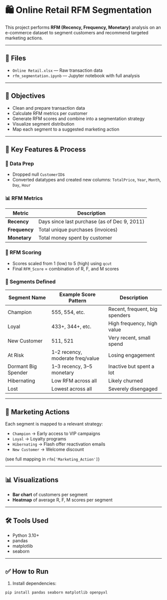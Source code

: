 # 🛍️ Online Retail RFM Segmentation

This project performs **RFM (Recency, Frequency, Monetary)** analysis on an e-commerce dataset to segment customers and recommend targeted marketing actions.

---

## 📁 Files

- `Online Retail.xlsx` — Raw transaction data
- `rfm_segmentation.ipynb` — Jupyter notebook with full analysis

---

## 🎯 Objectives

- Clean and prepare transaction data
- Calculate RFM metrics per customer
- Generate RFM scores and combine into a segmentation strategy
- Visualize segment distribution
- Map each segment to a suggested marketing action

---

## 🔢 Key Features & Process

### 📌 Data Prep

- Dropped null `CustomerID`s
- Converted datatypes and created new columns: `TotalPrice`, `Year`, `Month`, `Day`, `Hour`

### 📊 RFM Metrics

| Metric     | Description                                       |
|------------|---------------------------------------------------|
| **Recency** | Days since last purchase (as of Dec 9, 2011)     |
| **Frequency** | Total unique purchases (invoices)               |
| **Monetary** | Total money spent by customer                   |

### 🧠 RFM Scoring

- Scores scaled from 1 (low) to 5 (high) using `qcut`
- Final `RFM_Score` = combination of R, F, and M scores

### 🧩 Segments Defined

| Segment Name         | Example Score Pattern | Description                          |
|----------------------|-----------------------|--------------------------------------|
| Champion             | 555, 554, etc.        | Recent, frequent, big spenders       |
| Loyal                | 433+, 344+, etc.      | High frequency, high value           |
| New Customer         | 511, 521              | Very recent, small spend             |
| At Risk              | 1–2 recency, moderate freq/value | Losing engagement              |
| Dormant Big Spender  | 1–3 recency, 3–5 monetary | Inactive but spent a lot         |
| Hibernating          | Low RFM across all    | Likely churned                       |
| Lost                 | Lowest across all     | Severely disengaged                 |

---

## 📢 Marketing Actions

Each segment is mapped to a relevant strategy:
- `Champion` → Early access to VIP campaigns
- `Loyal` → Loyalty programs
- `Hibernating` → Flash offer reactivation emails
- `New Customer` → Welcome discount

(see full mapping in `rfm['Marketing_Action']`)

---

## 📊 Visualizations

- **Bar chart** of customers per segment  
- **Heatmap** of average R, F, M scores per segment

---

## 🛠 Tools Used

- Python 3.10+
- pandas
- matplotlib
- seaborn

---

## ✅ How to Run

1. Install dependencies:
```bash
pip install pandas seaborn matplotlib openpyxl
